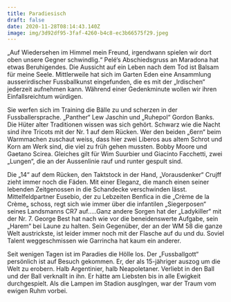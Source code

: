 ```yaml
---
title: Paradiesisch
draft: false
date: 2020-11-28T08:14:43.140Z
image: img/3d92df95-3faf-4260-b4c8-ec3b66575f29.jpeg
---
```

„Auf Wiedersehen im Himmel mein Freund, irgendwann spielen wir dort oben unsere Gegner schwindlig.“ Pelé‘s Abschiedsgruss an Maradona  hat etwas Beruhigendes. Die Aussicht auf ein Leben nach dem Tod ist Balsam für meine Seele. Mittlerweile hat sich im Garten Eden eine Ansammlung ausserirdischer Fussballkunst eingefunden, die es mit der „Irdischen“ jederzeit aufnehmen kann. Während einer Gedenkminute wollen wir ihren Einfallsreichtum würdigen.

Sie werfen sich im Training die Bälle zu und scherzen in der Fussballersprache. „Panther“ Lew Jaschin und „Ruhepol“ Gordon Banks. Die Hüter alter Traditionen wissen was sich gehört. Schwarz wie die Nacht sind ihre Tricots mit der Nr. 1 auf dem Rücken. Wer den beiden „6ern“ beim Warmmachen zuschaut weiss, dass hier zwei Liberos aus altem Schrot und Korn am Werk sind, die viel zu früh gehen mussten. Bobby Moore und Gaetano Scirea. Gleiches gilt für Wim Suurbier und Giacinto Facchetti, zwei „Lungen“, die an der  Aussenlinie rauf und runter gespult sind.

Die „14“ auf dem Rücken, den Taktstock in der Hand, „Vorausdenker“ Crujff zieht immer noch die Fäden. Mit einer Eleganz, die manch einen seiner lebenden  Zeitgenossen in die Schandecke verschwinden lässt. Mittelfeldpartner Eusebio, der zu Lebzeiten Benfica in die „Crème de la Crème„ schoss, regt sich wie immer über die infantilen „Siegerposen“ seines Landsmanns CR7 auf.....Ganz andere Sorgen hat der „Ladykiller“ mit der Nr. 7. George Best hat nach wie vor die beneidenswerte Aufgabe, sein „Harem“ bei Laune zu halten. Sein Gegenüber, der an der WM 58 die ganze Welt austrickste, ist leider immer noch mit der Flasche auf du und du. Soviel Talent weggeschmissen wie Garrincha hat kaum ein anderer.

Seit wenigen Tagen ist im Paradies die Hölle los. Der „Fussballgott“ persönlich ist auf Besuch gekommen. Er, der als 15-jähriger auszog um die Welt zu erobern. Halb Argentinier, halb Neapoletaner. Verliebt in den Ball und der Ball verknallt in ihn. Er hätte am Liebsten bis in alle Ewigkeit durchgespielt. Als die Lampen im Stadion ausgIngen, war der Traum vom ewigen Ruhm vorbei.